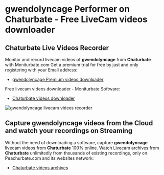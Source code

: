# gwendolyncage Performer on Chaturbate - Free LiveCam videos downloader

## Chaturbate Live Videos Recorder

Monitor and record livecam videos of **gwendolyncage** from **Chaturbate** with Moniturbate.com
Get a premium trial for free by just and only registering with your Email address:
* [gwendolyncage Premium videos downloader](https://moniturbate.com/request-demo-licence-key.html)

Free livecam videos downloader - Moniturbate Software:
* [Chaturbate videos downloader](https://moniturbate.com/moniturbate-download-software.html)

![gwendolyncage livecam videos recorder](https://peachurnet.com/templates/moniturbate-software.png)


## Capture gwendolyncage videos from the Cloud and watch your recordings on Streaming

Without the need of downloading a software, capture **gwendolyncage** livecam videos from **Chaturbate** 100% online.
Watch Livecam archives from **Chaturbate** unlimitedly from thousands of existing recordings, only on Peachurbate.com and its websites network:
* [Chaturbate videos archives](https://peachurnet.com/)